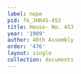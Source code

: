 ```yaml
---
label: nope
pid: fk_JHR45-453
title: House- No. 453
year: '1909'
author: 46th Assembly
order: '476'
layout: single
collection: documents
---
```


